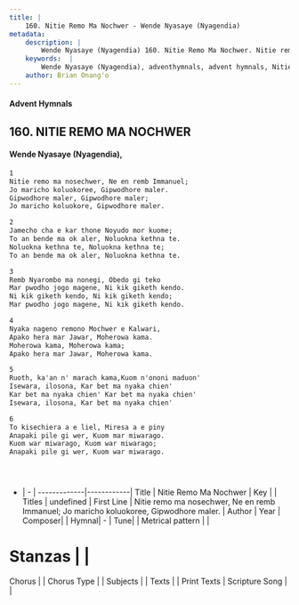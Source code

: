 ```yaml
---
title: |
    160. Nitie Remo Ma Nochwer - Wende Nyasaye (Nyagendia)
metadata:
    description: |
        Wende Nyasaye (Nyagendia) 160. Nitie Remo Ma Nochwer. Nitie remo ma nosechwer, Ne en remb Immanuel;  Jo maricho koluokoree, Gipwodhore maler.  Gipwodhore maler, Gipwodhore maler;  Jo maricho koluokore, Gipwodhore maler.  
    keywords:  |
        Wende Nyasaye (Nyagendia), adventhymnals, advent hymnals, Nitie Remo Ma Nochwer, Nitie remo ma nosechwer, Ne en remb Immanuel;  Jo maricho koluokoree, Gipwodhore maler. . 
    author: Brian Onang'o
---
```


#### Advent Hymnals
## 160. NITIE REMO MA NOCHWER
####  Wende Nyasaye (Nyagendia),

```txt
1
Nitie remo ma nosechwer, Ne en remb Immanuel; 
Jo maricho koluokoree, Gipwodhore maler. 
Gipwodhore maler, Gipwodhore maler; 
Jo maricho koluokore, Gipwodhore maler.

2
Jamecho cha e kar thone Noyudo mor kuome; 
To an bende ma ok aler, Noluokna kethna te. 
Noluokna kethna te, Noluokna kethna te; 
To an bende ma ok aler, Noluokna kethna te.

3
Remb Nyarombo ma nonegi, Obedo gi teko 
Mar pwodho jogo magene, Ni kik giketh kendo. 
Ni kik giketh kendo, Ni kik giketh kendo; 
Mar pwodho jogo magene, Ni kik giketh kendo.

4
Nyaka nageno remono Mochwer e Kalwari, 
Apako hera mar Jawar, Moherowa kama. 
Moherowa kama, Moherowa kama; 
Apako hera mar Jawar, Moherowa kama.

5
Ruoth, ka'an n' marach kama,Kuom n'ononi maduon'
Isewara, ilosona, Kar bet ma nyaka chien'
Kar bet ma nyaka chien' Kar bet ma nyaka chien'
Isewara, ilosona, Kar bet ma nyaka chien'

6
To kisechiera a e liel, Miresa a e piny 
Anapaki pile gi wer, Kuom mar miwarago. 
Kuom war miwarago, Kuom war miwarago; 
Anapaki pile gi wer, Kuom war miwarago.





```

- |   -  |
-------------|------------|
Title | Nitie Remo Ma Nochwer |
Key |  |
Titles | undefined |
First Line | Nitie remo ma nosechwer, Ne en remb Immanuel;  Jo maricho koluokoree, Gipwodhore maler.  |
Author | 
Year | 
Composer| |
Hymnal|  - |
Tune|  |
Metrical pattern | |
# Stanzas |  |
Chorus |  |
Chorus Type |  |
Subjects | |
Texts |  |
Print Texts | 
Scripture Song |  |
    
